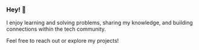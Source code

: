 ### Hey! 👋

<!--
**jordanholtdev/jordanholtdev** is a ✨ _special_ ✨ repository because its `README.md` (this file) appears on your GitHub profile.
-->

I enjoy learning and solving problems, sharing my knowledge, and building connections within the tech community.

Feel free to reach out or explore my projects!

